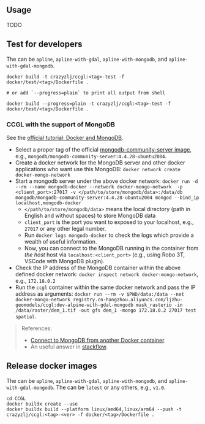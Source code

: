
## Usage

TODO

## Test for developers
The <tag> can be `apline`, `apline-with-gdal`, `apline-with-mongodb`, and `apline-with-gdal-mongodb`.
```
docker build -t crazyzlj/ccgl:<tag>-test -f docker/test/<tag>/Dockerfile .

# or add `--progress=plain` to print all output from shell

docker build --progress=plain -t crazyzlj/ccgl:<tag>-test -f docker/test/<tag>/Dockerfile .
```

### CCGL with the support of MongoDB

See the [official tutorial: Docker and MongoDB](https://www.mongodb.com/resources/products/compatibilities/docker).

+ Select a proper tag of the official [mongodb-community-server image](https://hub.docker.com/r/mongodb/mongodb-community-server), e.g., `mongodb/mongodb-community-server:4.4.28-ubuntu2004`.
+ Create a docker network for the MongoDB server and other docker applications who want use this MongoDB: `docker network create docker-mongo-network`
+ Start a mongodb server under the above docker network: `docker run -d --rm --name mongodb-docker --network docker-mongo-network  -p <client_port>:27017 -v </path/to/store/mongodb/data>:/data/db mongodb/mongodb-community-server:4.4.28-ubuntu2004 mongod --bind_ip localhost,mongodb-docker`
  + `</path/to/store/mongodb/data>` means the local directory (path in English and without spaces) to store MongoDB data
  + `client_port` is the port you want to exposed to your localhost, e.g., `27017` or any other legal number.
  + Run `docker logs mongodb-docker` to check the logs which provide a wealth of useful information.
  + Now, you can connect to the MongoDB running in the container from *the host* host via `localhost:<client_port>` (e.g., using Robo 3T, VSCode with MongoDB plugin).
+ Check the IP address of the MongoDB container within the above defined docker network: `docker inspect network docker-mongo-network`, e.g., `172.18.0.2`
+ Run the `ccgl` container within the same docker network and pass the IP address as arguments: `docker run --rm -v $PWD/data:/data --net docker-mongo-network registry.cn-hangzhou.aliyuncs.com/ljzhu-geomodels/ccgl:dev-alpine-with-gdal-mongodb mask_rasterio -in /data/raster/dem_1.tif -out gfs dem_1 -mongo 172.18.0.2 27017 test spatial`.

> References:
> + [Connect to MongoDB from another Docker container](https://github.com/docker-library/docs/blob/master/mongo/README.md#connect-to-mongodb-from-another-docker-container).
> + An useful answer in [stackflow](https://stackoverflow.com/a/43962099).

## Release docker images

The <tag> can be `apline`, `apline-with-gdal`, `apline-with-mongodb`, and `apline-with-gdal-mongodb`.
The <ver> can be `latest` or any others, e.g., `v1.0`.
```
cd CCGL
docker buildx create --use
docker buildx build --platform linux/amd64,linux/arm64 --push -t crazyzlj/ccgl:<tag>-<ver> -f docker/<tag>/Dockerfile .
```
